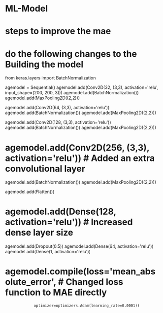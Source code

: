 # ML-Model

# steps to improve the mae

# do the following changes to the Building the model

from keras.layers import BatchNormalization

agemodel = Sequential()
agemodel.add(Conv2D(32, (3,3), activation='relu', input_shape=(200, 200, 3)))
agemodel.add(BatchNormalization())
agemodel.add(MaxPooling2D((2,2)))

agemodel.add(Conv2D(64, (3,3), activation='relu'))
agemodel.add(BatchNormalization())
agemodel.add(MaxPooling2D((2,2)))

agemodel.add(Conv2D(128, (3,3), activation='relu'))
agemodel.add(BatchNormalization())
agemodel.add(MaxPooling2D((2,2)))

# agemodel.add(Conv2D(256, (3,3), activation='relu')) # Added an extra convolutional layer

agemodel.add(BatchNormalization())
agemodel.add(MaxPooling2D((2,2)))

agemodel.add(Flatten())

# agemodel.add(Dense(128, activation='relu')) # Increased dense layer size

agemodel.add(Dropout(0.5))
agemodel.add(Dense(64, activation='relu'))
agemodel.add(Dense(1, activation='relu'))

# agemodel.compile(loss='mean_absolute_error', # Changed loss function to MAE directly

                 optimizer=optimizers.Adam(learning_rate=0.0001))
